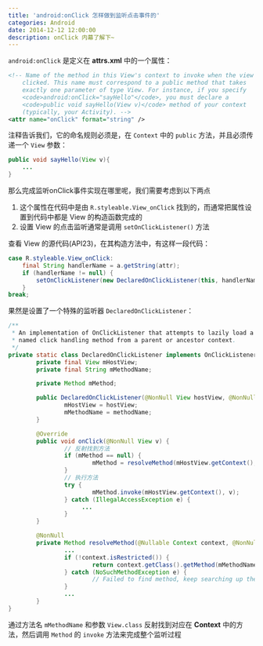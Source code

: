 ```yaml
---
title: 'android:onClick 怎样做到监听点击事件的'
categories: Android
date: 2014-12-12 12:00:00
description: onClick 内幕了解下~
---
```


`android:onClick` 是定义在 **attrs.xml** 中的一个属性：

```xml
<!-- Name of the method in this View's context to invoke when the view is
	clicked. This name must correspond to a public method that takes
	exactly one parameter of type View. For instance, if you specify
	<code>android:onClick="sayHello"</code>, you must declare a
	<code>public void sayHello(View v)</code> method of your context
	(typically, your Activity). -->
<attr name="onClick" format="string" />
```

注释告诉我们，它的命名规则必须是，在 `Context` 中的 `public` 方法，并且必须传递一个 `View` 参数：

```java
public void sayHello(View v){
	...
}
```

那么完成监听onClick事件实现在哪里呢，我们需要考虑到以下两点

1. 这个属性在代码中是由 `R.styleable.View_onClick` 找到的，而通常把属性设置到代码中都是 View 的构造函数完成的
2. 设置 View 的点击监听通常是调用 `setOnClickListener()` 方法

<!--more-->

查看 View 的源代码(API23)，在其构造方法中，有这样一段代码：

```java
case R.styleable.View_onClick:
	final String handlerName = a.getString(attr);
	if (handlerName != null) {
		setOnClickListener(new DeclaredOnClickListener(this, handlerName));
	}
break;
```

果然是设置了一个特殊的监听器 `DeclaredOnClickListener`：

```java
/**
 * An implementation of OnClickListener that attempts to lazily load a
 * named click handling method from a parent or ancestor context.
 */
private static class DeclaredOnClickListener implements OnClickListener {
		private final View mHostView;
		private final String mMethodName;

		private Method mMethod;

		public DeclaredOnClickListener(@NonNull View hostView, @NonNull String methodName) {
				mHostView = hostView;
				mMethodName = methodName;
		}

		@Override
		public void onClick(@NonNull View v) {
				// 反射找到方法
				if (mMethod == null) {
						mMethod = resolveMethod(mHostView.getContext(), mMethodName);
				}
				// 执行方法
				try {
						mMethod.invoke(mHostView.getContext(), v);
				} catch (IllegalAccessException e) {
					 ...
				}
		}

		@NonNull
		private Method resolveMethod(@Nullable Context context, @NonNull String name) {
				...
				if (!context.isRestricted()) {
						return context.getClass().getMethod(mMethodName, View.class);
				} catch (NoSuchMethodException e) {
						// Failed to find method, keep searching up the hierarchy.
				}
				...
		}
}
```
通过方法名 `mMethodName` 和参数 `View.class` 反射找到对应在 **Context** 中的方法，然后调用 `Method` 的 `invoke` 方法来完成整个监听过程